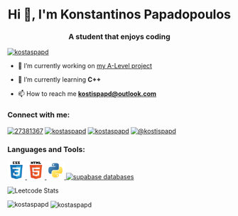 <h1 align="center">Hi 👋, I'm Konstantinos Papadopoulos</h1>
<h3 align="center">A student that enjoys coding</h3>

<p align="left"> <a href="https://github.com/ryo-ma/github-profile-trophy"><img src="https://github-profile-trophy.vercel.app/?username=kostaspapd" alt="kostaspapd" /></a> </p>

- 🔭 I’m currently working on [my A-Level project](https://github.com/KostasPapd/Computing_Project)

- 🌱 I’m currently learning **C++**

- 📫 How to reach me **kostispapd@outlook.com**

<h3 align="left">Connect with me:</h3>
<p align="left">
<a href="https://stackoverflow.com/users/27381367" target="blank"><img align="center" src="https://raw.githubusercontent.com/rahuldkjain/github-profile-readme-generator/master/src/images/icons/Social/stack-overflow.svg" alt="27381367" height="30" width="40" /></a>
<a href="https://www.leetcode.com/kostaspapd" target="blank"><img align="center" src="https://raw.githubusercontent.com/rahuldkjain/github-profile-readme-generator/master/src/images/icons/Social/leet-code.svg" alt="kostaspapd" height="30" width="40" /></a>
<a href="https://dev.to/kostaspapd" target="blank"><img align="center" src="https://raw.githubusercontent.com/rahuldkjain/github-profile-readme-generator/master/src/images/icons/Social/devto.svg" alt="kostaspapd" height="30" width="40" /></a>
<a href="https://medium.com/@kostispapd" target="blank"><img align="center" src="https://raw.githubusercontent.com/rahuldkjain/github-profile-readme-generator/master/src/images/icons/Social/medium.svg" alt="@kostispapd" height="30" width="40" /></a>
</p>

<h3 align="left">Languages and Tools:</h3>
<p align="left"> <a href="https://www.w3schools.com/css/" target="_blank" rel="noreferrer"> <img src="https://raw.githubusercontent.com/devicons/devicon/master/icons/css3/css3-original-wordmark.svg" alt="css3" width="40" height="40"/> </a> <a href="https://www.w3.org/html/" target="_blank" rel="noreferrer"> <img src="https://raw.githubusercontent.com/devicons/devicon/master/icons/html5/html5-original-wordmark.svg" alt="html5" width="40" height="40"/> </a> <a href="https://www.python.org" target="_blank" rel="noreferrer"> <img src="https://raw.githubusercontent.com/devicons/devicon/master/icons/python/python-original.svg" alt="python" width="40" height="40"/> </a><a href="https://supabase.com" target="_blank" rel="noreferrer"><img src="https://seeklogo.com/images/S/supabase-logo-DCC676FFE2-seeklogo.com.png" alt="supabase databases" width="40" height="40"/></a> </p>

![Leetcode Stats](https://leetcard.jacoblin.cool/KostasPapd)

<p><img align="left" src="https://github-readme-stats.vercel.app/api/top-langs?username=kostaspapd&show_icons=true&theme=dark&locale=en&layout=compact" alt="kostaspapd" /></p>

<p>&nbsp;<img align="center" src="https://github-readme-stats.vercel.app/api?username=kostaspapd&show_icons=true&theme=dark&locale=en" alt="kostaspapd" /></p>



